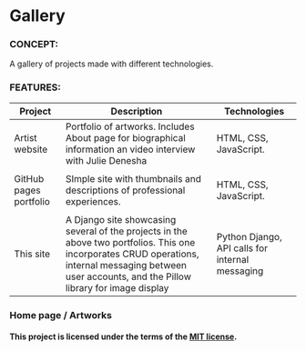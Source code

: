 # Gallery 

### CONCEPT:

A gallery of projects made with different technologies.

### FEATURES:


| Project | Description | Technologies |
| --- | ------ | -------- |    
| Artist website | Portfolio of artworks. Includes About page for biographical information an video interview with Julie Denesha | HTML, CSS, JavaScript. | 
|    |       |       |      
| GitHub pages portfolio | SImple site with thumbnails and descriptions of professional experiences. | HTML, CSS, JavaScript. | 
|    |       |       |      
| This site | A Django site showcasing several of the projects in the above two portfolios. This one incorporates CRUD operations, internal messaging between user accounts, and the Pillow library for image display | Python Django, API calls for internal messaging | 


### Home page / Artworks


#### This project is licensed under the terms of the [MIT license](https://choosealicense.com/licenses/mit/#).
